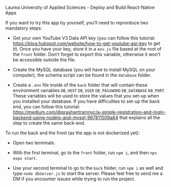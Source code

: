 Laurea University of Applied Sciences - Deploy and Build React-Native Apps

If you want to try this app by yourself, you'll need to reprorduce two mandatory steps:

- Get your own YouTube V3 Data API key (you can follow this tutorial: https://blog.hubspot.com/website/how-to-get-youtube-api-key to get it). Once you have your key, store it in a `env.js` file based at the root of the `front` folder. Don't forget to export this variable, otherwise it won't be accessible outside the file.

- Create the MySQL database (you will have to install MySQL on your computer), the schema script can be found in the `database` folder.

- Create a `.env` file inside of the `back` folder that will contain these environment variables `DB_HOST` `DB_USER` `DB_PASSWORD` `DB_DATABASE` `DB_PORT`. These variables will be used to store the values that you set-up when you installed your database. If you have difficulties to set-up the back end, you can follow this tutorial: https://medium.com/@prashantramnyc/a-simple-registration-and-login-backend-using-nodejs-and-mysql-967811509a64 that explains all the step to create the same back-end.

To run the back and the front (as the app is not dockerized yet):

- Open two terminals.

- With the first terminal, go to the `front` folder, run `npm i`, and then `npx expo start`.

- Use your second terminal to go to the `back` folder, run `npm i` as well and type `node dbServer.js` to start the server.
Please feel free to send me a DM if you encounter issues while trying to run the project.

